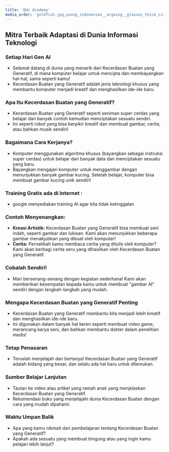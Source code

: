 ```yaml
---
title: '@di Academy'
media_order: 'goldfish.jpg,young_indonesian__arguing__glasses_thick_circle_frame__long_hair__full_body__face_like_sukarno_seed-0ts-1702221683_idx-0.png'
---
```


## Mitra Terbaik Adaptasi di Dunia Informasi Teknologi  

### Setiap Hari Gen AI

- Selamat datang di dunia yang menarik dari Kecerdasan Buatan yang Generatif, di mana komputer belajar untuk mencipta dan membayangkan hal-hal, sama seperti kamu!
- Kecerdasan Buatan yang Generatif adalah jenis teknologi khusus yang membantu komputer menjadi kreatif dan menghasilkan ide-ide baru.

### Apa Itu Kecerdasan Buatan yang Generatif?
- Kecerdasan Buatan yang Generatif seperti seniman super cerdas yang belajar dari banyak contoh kemudian menciptakan sesuatu sendiri.
- Ini seperti robot yang bisa berpikir kreatif dan membuat gambar, cerita, atau bahkan musik sendiri!

### Bagaimana Cara Kerjanya?
- Komputer menggunakan algoritma khusus (bayangkan sebagai instruksi super cerdas) untuk belajar dari banyak data dan menciptakan sesuatu yang baru.
- Bayangkan mengajari komputer untuk menggambar dengan menunjukkan banyak gambar kucing. Setelah belajar, komputer bisa membuat gambar kucing unik sendiri!


### Training Gratis ada di Internet :
- google menyediakan training AI agar kita tidak ketinggalan

### Contoh Menyenangkan:
- **Kreasi Artistik:** Kecerdasan Buatan yang Generatif bisa membuat seni indah, seperti gambar dan lukisan. Kami akan menunjukkan beberapa gambar menakjubkan yang dibuat oleh komputer!
- **Cerita:** Pernahkah kamu membaca cerita yang ditulis oleh komputer? Kami akan berbagi cerita seru yang dihasilkan oleh Kecerdasan Buatan yang Generatif.

### Cobalah Sendiri!
- Mari bersenang-senang dengan kegiatan sederhana! Kami akan memberikan kesempatan kepada kamu untuk membuat "gambar AI" sendiri dengan langkah-langkah yang mudah.

### Mengapa Kecerdasan Buatan yang Generatif Penting
- Kecerdasan Buatan yang Generatif membantu kita menjadi lebih kreatif dan menghasilkan ide-ide baru.
- Ini digunakan dalam banyak hal keren seperti membuat video game, merancang karya seni, dan bahkan membantu dokter dalam penelitian medis!

### Tetap Penasaran
- Teruslah menjelajah dan bertanya! Kecerdasan Buatan yang Generatif adalah bidang yang besar, dan selalu ada hal baru untuk ditemukan.

### Sumber Belajar Lanjutan
- Tautan ke video atau artikel yang ramah anak yang menjelaskan Kecerdasan Buatan yang Generatif.
- Rekomendasi buku yang menjelajahi dunia Kecerdasan Buatan dengan cara yang mudah dipahami.

### Waktu Umpan Balik
- Apa yang kamu nikmati dari pembelajaran tentang Kecerdasan Buatan yang Generatif?
- Apakah ada sesuatu yang membuat bingung atau yang ingin kamu pelajari lebih lanjut?